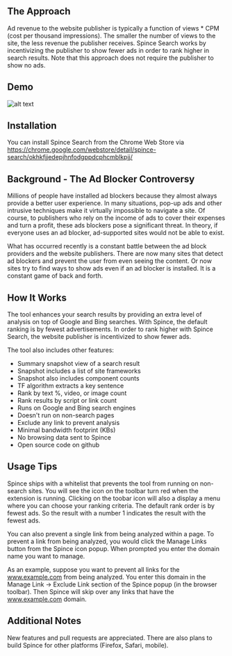## The Approach

Ad revenue to the website publisher is typically a function of views * CPM (cost per thousand impressions). The smaller the number of views to the site, the less revenue the publisher receives. Spince Search works by incentivizing the publisher to show fewer ads in order to rank higher in search results. Note that this approach does not require the publisher to show no ads.

## Demo

![alt text](https://github.com/rhaker/tab-auto-close/chrome/img/notify.gif "Notifications")

## Installation

You can install Spince Search from the Chrome Web Store via <https://chrome.google.com/webstore/detail/spince-search/okhkfjjedepjhnfodgppdcphcmblkpjj/>

## Background - The Ad Blocker Controversy

Millions of people have installed ad blockers because they almost always provide a better user experience. In many situations, pop-up ads and other intrusive techniques make it virtually impossible to navigate a site. Of course, to publishers who rely on the income of ads to cover their expenses and turn a profit, these ads blockers pose a significant threat. In theory, if everyone uses an ad blocker, ad-supported sites would not be able to exist.

What has occurred recently is a constant battle between the ad block providers and the website publishers. There are now many sites that detect ad blockers and prevent the user from even seeing the content. Or now sites try to find ways to show ads even if an ad blocker is installed. It is a constant game of back and forth. 

## How It Works

The tool enhances your search results by providing an extra level of analysis on top of Google and Bing searches. With Spince, the default ranking is by fewest advertisements. In order to rank higher with Spince Search, the website publisher is incentivized to show fewer ads.


The tool also includes other features:
<ul>
<li>Summary snapshot view of a search result</li>
<li>Snapshot includes a list of site frameworks</li>
<li>Snapshot also includes component counts</li>
<li>TF algorithm extracts a key sentence</li>
<li>Rank by text %, video, or image count</li>
<li>Rank results by script or link count</li>
<li>Runs on Google and Bing search engines</li>										
<li>Doesn't run on non-search pages</li>										
<li>Exclude any link to prevent analysis</li>                    					
<li>Minimal bandwidth footprint (KBs)</li>								
<li>No browsing data sent to Spince</li>
<li>Open source code on github</li>
</ul>

## Usage Tips

Spince ships with a whitelist that prevents the tool from running on non-search sites. You will see the icon on the toolbar turn red when the extension is running. Clicking on the toobar icon will also a display a menu where you can choose your ranking criteria. The default rank order is by fewest ads. So the result with a number 1 indicates the result with the fewest ads.

You can also prevent a single link from being analyzed within a page. To prevent a link from being analyzed, you would click the Manage Links button from the Spince icon popup. When prompted you enter the domain name you want to manage.

As an example, suppose you want to prevent all links for the www.example.com from being analyzed. You enter this domain in the Manage Link -> Exclude Link section of the Spince popup (in the browser toolbar). Then Spince will skip over any links that have the www.example.com domain.

## Additional Notes

New features and pull requests are appreciated. There are also plans to build Spince for other platforms (Firefox, Safari, mobile).
